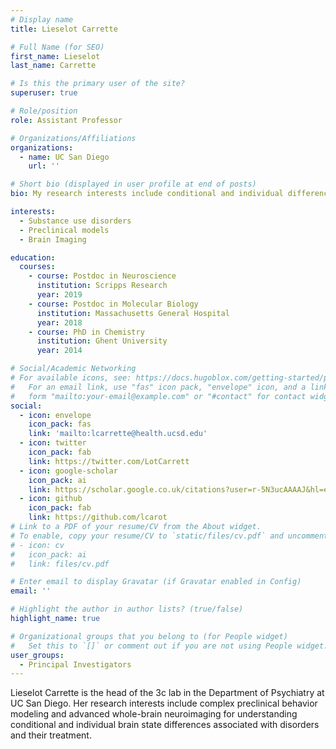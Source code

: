 ```yaml
---
# Display name
title: Lieselot Carrette

# Full Name (for SEO)
first_name: Lieselot
last_name: Carrette

# Is this the primary user of the site?
superuser: true

# Role/position
role: Assistant Professor

# Organizations/Affiliations
organizations:
  - name: UC San Diego 
    url: ''

# Short bio (displayed in user profile at end of posts)
bio: My research interests include conditional and individual differences in brain states.

interests:
  - Substance use disorders
  - Preclinical models
  - Brain Imaging

education:
  courses:
    - course: Postdoc in Neuroscience
      institution: Scripps Research
      year: 2019
    - course: Postdoc in Molecular Biology
      institution: Massachusetts General Hospital
      year: 2018
    - course: PhD in Chemistry
      institution: Ghent University
      year: 2014

# Social/Academic Networking
# For available icons, see: https://docs.hugoblox.com/getting-started/page-builder/#icons
#   For an email link, use "fas" icon pack, "envelope" icon, and a link in the
#   form "mailto:your-email@example.com" or "#contact" for contact widget.
social:
  - icon: envelope
    icon_pack: fas
    link: 'mailto:lcarrette@health.ucsd.edu'
  - icon: twitter
    icon_pack: fab
    link: https://twitter.com/LotCarrett
  - icon: google-scholar
    icon_pack: ai
    link: https://scholar.google.co.uk/citations?user=r-5N3ucAAAAJ&hl=en
  - icon: github
    icon_pack: fab
    link: https://github.com/lcarot
# Link to a PDF of your resume/CV from the About widget.
# To enable, copy your resume/CV to `static/files/cv.pdf` and uncomment the lines below.
# - icon: cv
#   icon_pack: ai
#   link: files/cv.pdf

# Enter email to display Gravatar (if Gravatar enabled in Config)
email: ''

# Highlight the author in author lists? (true/false)
highlight_name: true

# Organizational groups that you belong to (for People widget)
#   Set this to `[]` or comment out if you are not using People widget.
user_groups:
  - Principal Investigators
---
```


Lieselot Carrette is the head of the 3c lab in the Department of Psychiatry at UC San Diego. Her research interests include complex preclinical behavior modeling and advanced whole-brain neuroimaging for understanding conditional and individual brain state differences associated with disorders and their treatment.